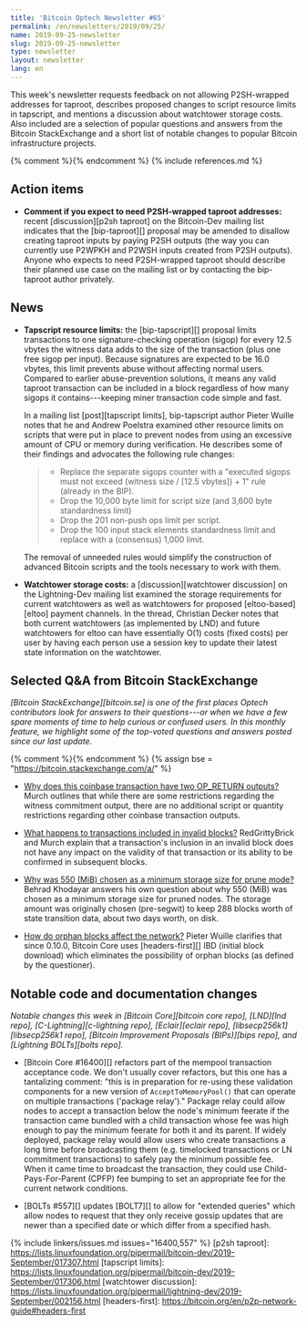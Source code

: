```yaml
---
title: 'Bitcoin Optech Newsletter #65'
permalink: /en/newsletters/2019/09/25/
name: 2019-09-25-newsletter
slug: 2019-09-25-newsletter
type: newsletter
layout: newsletter
lang: en
---
```

This week's newsletter requests feedback on not allowing P2SH-wrapped
addresses for taproot, describes proposed changes to script resource
limits in tapscript, and mentions a discussion about watchtower storage
costs.  Also included are a selection of popular questions and answers
from the Bitcoin StackExchange and a short list of notable changes to
popular Bitcoin infrastructure projects.

{% comment %}<!-- include references.md below the fold but above any Jekyll/Liquid variables-->{% endcomment %}
{% include references.md %}

## Action items

- **Comment if you expect to need P2SH-wrapped taproot addresses:**
  recent [discussion][p2sh taproot] on the Bitcoin-Dev mailing list
  indicates that the [bip-taproot][] proposal may be amended to disallow
  creating taproot inputs by paying P2SH outputs (the way you can
  currently use P2WPKH and P2WSH inputs created from P2SH outputs).
  Anyone who expects to need P2SH-wrapped taproot should describe their
  planned use case on the mailing list or by contacting the bip-taproot
  author privately.

## News

- **Tapscript resource limits:** the [bip-tapscript][] proposal limits
  transactions to one signature-checking operation (sigop) for every 12.5 vbytes
  the witness data adds to the size of the transaction (plus one free
  sigop per input).  Because signatures are expected to be 16.0 vbytes,
  this limit prevents abuse without affecting normal users.  Compared to
  earlier abuse-prevention solutions, it means any valid taproot
  transaction can be included in a block regardless of how many sigops
  it contains---keeping miner transaction code simple and fast.

    In a mailing list [post][tapscript limits], bip-tapscript author
    Pieter Wuille notes that he and Andrew Poelstra examined other
    resource limits on scripts that were put in place to prevent nodes
    from using an excessive amount of CPU or memory during verification.
    He describes some of their findings and advocates the following rule
    changes:

    > * Replace the separate sigops counter with a "executed sigops must
    >   not exceed (witness size / [12.5 vbytes]) + 1" rule (already in the BIP).
    > * Drop the 10,000 byte limit for script size (and 3,600 byte
    >   standardness limit)
    > * Drop the 201 non-push ops limit per script.
    > * Drop the 100 input stack elements standardness limit and
    >   replace with a (consensus) 1,000 limit.

    The removal of unneeded rules would simplify the construction of
    advanced Bitcoin scripts and the tools necessary to work with them.

- **Watchtower storage costs:** a [discussion][watchtower discussion] on
  the Lightning-Dev mailing list examined the storage requirements for
  current watchtowers as well as watchtowers for proposed
  [eltoo-based][eltoo] payment channels.  In the thread, Christian
  Decker notes that both current watchtowers (as implemented by LND) and
  future watchtowers for eltoo can have essentially O(1) costs (fixed
  costs) per user by having each person use a session key to update
  their latest state information on the watchtower.

## Selected Q&A from Bitcoin StackExchange

*[Bitcoin StackExchange][bitcoin.se] is one of the first places Optech
contributors look for answers to their questions---or when we have a
few spare moments of time to help curious or confused users.  In
this monthly feature, we highlight some of the top-voted questions and
answers posted since our last update.*

{% comment %}<!-- https://bitcoin.stackexchange.com/search?tab=votes&q=created%3a1m..%20is%3aanswer -->{%
endcomment %}
{% assign bse = "https://bitcoin.stackexchange.com/a/" %}

- [Why does this coinbase transaction have two OP_RETURN outputs?]({{bse}}90127)
Murch outlines that while there are some restrictions regarding the witness
commitment output, there are no additional script or quantity restrictions
regarding other coinbase transaction outputs.

- [What happens to transactions included in invalid blocks?]({{bse}}90026)
RedGrittyBrick and Murch explain that a transaction's inclusion in an invalid block
does not have any impact on the validity of that transaction or its ability to
be confirmed in subsequent blocks.

- [Why was 550 (MiB) chosen as a minimum storage size for prune mode?]({{bse}}90140)
Behrad Khodayar answers his own question about why 550 (MiB) was chosen
as a minimum storage size for pruned nodes. The storage amount was originally chosen
(pre-segwit) to keep 288 blocks worth of state transition data, about two days worth,
on disk.

- [How do orphan blocks affect the network?]({{bse}}90577) Pieter Wuille
clarifies that since 0.10.0, Bitcoin Core uses [headers-first][] IBD
(initial block download) which eliminates the possibility of orphan blocks
(as defined by the questioner).

## Notable code and documentation changes

*Notable changes this week in [Bitcoin Core][bitcoin core repo],
[LND][lnd repo], [C-Lightning][c-lightning repo], [Eclair][eclair repo],
[libsecp256k1][libsecp256k1 repo], [Bitcoin Improvement Proposals
(BIPs)][bips repo], and [Lightning BOLTs][bolts repo].*

- [Bitcoin Core #16400][] refactors part of the mempool transaction
  acceptance code.  We don't usually cover refactors, but this one has a
  tantalizing comment: "this is in preparation for re-using these
  validation components for a new version of `AcceptToMemoryPool()` that
  can operate on multiple transactions ('package relay')."  Package
  relay could allow nodes to accept a transaction below the node's
  minimum feerate if the transaction came bundled with a child
  transaction whose fee was high enough to pay the minimum feerate for
  both it and its parent.  If widely deployed, package relay would allow
  users who create transactions a long time before broadcasting them
  (e.g. timelocked transactions or LN commitment transactions) to safely
  pay the minimum possible fee.  When it came time to broadcast the
  transaction, they could use Child-Pays-For-Parent (CPFP) fee bumping
  to set an appropriate fee for the current network conditions.

- [BOLTs #557][] updates [BOLT7][] to allow for "extended queries"
  which allow nodes to request that they only receive gossip updates
  that are newer than a specified date or which differ from a specified
  hash.

{% include linkers/issues.md issues="16400,557" %}
[p2sh taproot]: https://lists.linuxfoundation.org/pipermail/bitcoin-dev/2019-September/017307.html
[tapscript limits]: https://lists.linuxfoundation.org/pipermail/bitcoin-dev/2019-September/017306.html
[watchtower discussion]: https://lists.linuxfoundation.org/pipermail/lightning-dev/2019-September/002156.html
[headers-first]: https://bitcoin.org/en/p2p-network-guide#headers-first
